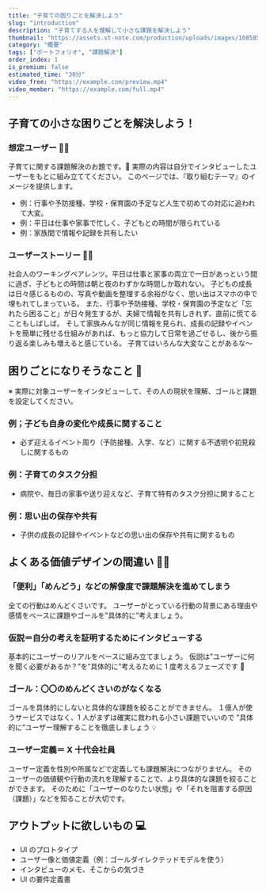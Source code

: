 ```yaml
---
title: "子育ての困りごとを解決しよう"
slug: "introduction"
description: "子育てする人を理解して小さな課題を解決しよう"
thumbnail: "https://assets.st-note.com/production/uploads/images/108585497/rectangle_large_type_2_e25111bbba69e541866bb37caf921ee0.png?width=1200"
category: "概要"
tags: ["ポートフォリオ", "課題解決"]
order_index: 1
is_premium: false
estimated_time: "30分"
video_free: "https://example.com/preview.mp4"
video_member: "https://example.com/full.mp4"
---
```


## 子育ての小さな困りごとを解決しよう！

### 想定ユーザー 👩👨

子育てに関する課題解決のお題です。👶
実際の内容は自分でインタビューしたユーザーをもとに組み立ててください。
このページでは、『取り組むテーマ』のイメージを提供します。

- 例：行事や予防接種、学校・保育園の予定など人生で初めての対応に追われて大変。
- 例：平日は仕事や家事で忙しく、子どもとの時間が限られている
- 例：家族間で情報や記録を共有したい

### ユーザーストーリー 👩👨

社会人のワーキングペアレンツ。平日は仕事と家事の両立で一日があっという間に過ぎ、子どもとの時間は朝と夜のわずかな時間しか取れない。
子どもの成長は日々感じるものの、写真や動画を整理する余裕がなく、思い出はスマホの中で埋もれてしまっている。
また、行事や予防接種、学校・保育園の予定など「忘れたら困ること」が日々発生するが、夫婦で情報を共有しきれず、直前に慌てることもしばしば。
そして家族みんなが同じ情報を見られ、成長の記録やイベントを簡単に残せる仕組みがあれば、もっと協力して日常を過ごせるし、後から振り返る楽しみも増えると感じている。
子育てはいろんな大変なことがあるな〜

## 困りごとになりそうなこと 🚩

※ 実際に対象ユーザーをインタビューして、その人の現状を理解、ゴールと課題を設定してください。

### 例；子ども自身の変化や成長に関すること

- 必ず迎えるイベント周り（予防接種、入学、など）に関する不透明や初見殺しに関するもの

### 例：子育てのタスク分担

- 病院や、毎日の家事や送り迎えなど、子育て特有のタスク分担に関すること

### 例：思い出の保存や共有

- 子供の成長の記録やイベントなどの思い出の保存や共有に関するもの

## よくある価値デザインの間違い 🙅‍♀️

### 「便利」「めんどう」などの解像度で課題解決を進めてしまう

全ての行動はめんどくさいです。
ユーザーがとっている行動の背景にある理由や感情をベースに課題やゴールを”具体的に”考えましょう。

### 仮説＝自分の考えを証明するためにインタビューする

基本的にユーザーのリアルをベースに組み立てましょう。
仮説は”ユーザーに何を聞く必要があるか？”を”具体的に”考えるために 1 度考えるフェーズです 🚩

### ゴール：〇〇のめんどくさいのがなくなる

ゴールを具体的にしないと具体的な課題を絞ることができません。
１億人が使うサービスではなく、1 人がまずは確実に救われる小さい課題でいいので
”具体的に”ユーザー理解することを徹底しましょう 💡

### ユーザー定義＝ X 十代会社員

ユーザー定義を性別や所属などで定義しても課題解決につながりません。
そのユーザーの価値観や行動の流れを理解することで、より具体的な課題を絞ることができます。
そのために「ユーザーのなりたい状態」や「それを阻害する原因（課題）」などを知ることが大切です。

## アウトプットに欲しいもの 💻

- UI のプロトタイプ
- ユーザー像と価値定義（例：ゴールダイレクテッドモデルを使う）
- インタビューのメモ、そこからの気づき
- UI の要件定義書
